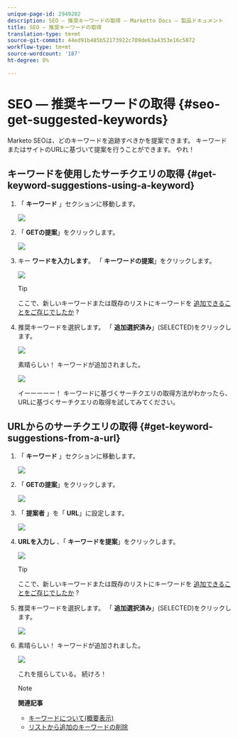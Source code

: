 ```yaml
---
unique-page-id: 2949202
description: SEO — 推奨キーワードの取得 — Marketto Docs — 製品ドキュメント
title: SEO — 推奨キーワードの取得
translation-type: tm+mt
source-git-commit: 44ed91b485b52173922c709de63a4353e16c5072
workflow-type: tm+mt
source-wordcount: '187'
ht-degree: 0%

---
```



# SEO — 推奨キーワードの取得 {#seo-get-suggested-keywords}

Marketo SEOは、どのキーワードを追跡すべきかを提案できます。 キーワードまたはサイトのURLに基づいて提案を行うことができます。 やれ！

## キーワードを使用したサーチクエリの取得 {#get-keyword-suggestions-using-a-keyword}

1. 「 **キーワード** 」セクションに移動します。

   ![](assets/image2014-9-18-10-3a51-3a41.png)

1. 「 **GETの提案**」をクリックします。

   ![](assets/image2014-9-18-10-3a52-3a42.png)

1. キー **ワードを入力します**。 「 **キーワードの提案**」をクリックします。

   ![](assets/image2014-9-18-10-3a53-3a14.png)

   >[!TIP]
   >
   >ここで、新しいキーワードまたは既存のリストにキーワードを [追加できることをご存じでしたか](../../../../product-docs/additional-apps/seo/understanding-seo/seo-managing-lists.md) ?

1. 推奨キーワードを選択します。 「 **追加選択済み**」(SELECTED)をクリックします。

   ![](assets/image2014-9-18-10-3a54-3a12.png)

   素晴らしい！ キーワードが追加されました。

   ![](assets/image2014-9-18-10-3a54-3a16.png)

   イーーーーー！ キーワードに基づくサーチクエリの取得方法がわかったら、URLに基づくサーチクエリの取得を試してみてください。

## URLからのサーチクエリの取得  {#get-keyword-suggestions-from-a-url}

1. 「 **キーワード** 」セクションに移動します。

   ![](assets/image2014-9-18-10-3a54-3a26.png)

1. 「 **GETの提案**」をクリックします。

   ![](assets/image2014-9-18-11-3a4-3a43.png)

1. 「 **提案者** 」を「 **URL**」に設定します。

   ![](assets/image2014-9-18-11-3a4-3a52.png)

1. **URLを入力し** 、「 **キーワードを提案**」をクリックします。

   ![](assets/image2014-9-18-11-3a5-3a7.png)

   >[!TIP]
   >
   >ここで、新しいキーワードまたは既存のリストにキーワードを [追加できることをご存じでしたか](../../../../product-docs/additional-apps/seo/understanding-seo/seo-managing-lists.md) ?

1. 推奨キーワードを選択します。 「 **追加選択済み**」(SELECTED)をクリックします。

   ![](assets/image2014-9-18-11-3a8-3a3.png)

1. 素晴らしい！ キーワードが追加されました。

   ![](assets/image2014-9-18-11-3a8-3a25.png)

   これを揺らしている。 続けろ！

   >[!NOTE]
   >
   >**関連記事**
   >
   >    
   >    
   >    * [キーワードについて(概要表示)](seo-understanding-keywords.md)
   >    * [リストから追加のキーワードの削除](seo-add-remove-keywords-from-a-list.md)


